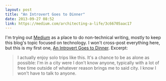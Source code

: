 ```yaml
---
layout: post
title: "An Introvert Goes to Dinner"
date: 2013-09-27 08:52
link: https://medium.com/architecting-a-life/3c66705aac17
---
```


I'm trying out [Medium](http://www.medium.com) as a place to do non-technical writing, mostly to keep this blog's topic focused
on technology.  I won't cross-post everything here, but this is my first one, [An Introvert Goes to Dinner](https://medium.com/architecting-a-life/3c66705aac17).  Excerpt:

> I actually enjoy solo trips like this. It's a chance to be as alone as possible: I'm in a city were I don't know anyone, typically with a lot of free time outside of whatever reason brings me to said city. I know I won't have to talk to anyone.
